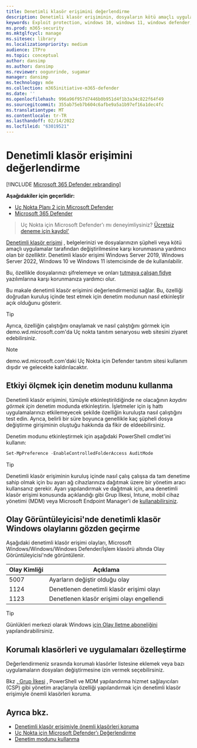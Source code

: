 ```yaml
---
title: Denetimli klasör erişimini değerlendirme
description: Denetimli klasör erişiminin, dosyaların kötü amaçlı uygulamalar tarafından değişmeye karşı korunmasına nasıl yardımcı olduğunu öğrenin.
keywords: Exploit protection, windows 10, windows 11, windows defender, fidye yazılımı, koruma, değerlendirme, test etme, tanıtım, deneme
ms.prod: m365-security
ms.mktglfcycl: manage
ms.sitesec: library
ms.localizationpriority: medium
audience: ITPro
ms.topic: conceptual
author: dansimp
ms.author: dansimp
ms.reviewer: oogunrinde, sugamar
manager: dansimp
ms.technology: mde
ms.collection: m365initiative-m365-defender
ms.date: ''
ms.openlocfilehash: 996a96f957d7446b0b951d4f1b3a34c822f64f49
ms.sourcegitcommit: 355ab75eb7b604c6afbe9a5a1b97ef16a1dec4fc
ms.translationtype: MT
ms.contentlocale: tr-TR
ms.lasthandoff: 02/14/2022
ms.locfileid: "63019521"
---
```

# <a name="evaluate-controlled-folder-access"></a>Denetimli klasör erişimini değerlendirme

[!INCLUDE [Microsoft 365 Defender rebranding](../../includes/microsoft-defender.md)]

**Aşağıdakiler için geçerlidir:**
- [Uç Nokta Planı 2 için Microsoft Defender](https://go.microsoft.com/fwlink/?linkid=2154037)
- [Microsoft 365 Defender](https://go.microsoft.com/fwlink/?linkid=2118804)

> Uç Nokta için Microsoft Defender'ı mı deneyimliysiniz? [Ücretsiz deneme için kaydol'](https://signup.microsoft.com/create-account/signup?products=7f379fee-c4f9-4278-b0a1-e4c8c2fcdf7e&ru=https://aka.ms/MDEp2OpenTrial?ocid=docs-wdatp-enablesiem-abovefoldlink)


[Denetimli klasör erişimi](controlled-folders.md) , belgelerinizi ve dosyalarınızın şüpheli veya kötü amaçlı uygulamalar tarafından değiştirilmesine karşı korunmasına yardımcı olan bir özelliktir. Denetimli klasör erişimi Windows Server 2019, Windows Server 2022, Windows 10 ve Windows 11 istemcisinde de de kullanılabilir.

Bu, özellikle dosyalarınızı şifrelemeye ve onları [tutmaya çalışan fidye](https://www.microsoft.com/wdsi/threats/ransomware) yazılımlarına karşı korunmanıza yardımcı olur.

Bu makale denetimli klasör erişimini değerlendirmenizi sağlar. Bu, özelliği doğrudan kuruluş içinde test etmek için denetim modunun nasıl etkinleştir açık olduğunu gösterir.

> [!TIP]
> Ayrıca, özelliğin çalıştığını onaylamak ve nasıl çalıştığını görmek için demo.wd.microsoft.com'da Uç nokta tanıtım senaryosu web sitesini ziyaret edebilirsiniz.[](https://demo.wd.microsoft.com?ocid=cx-wddocs-testground)

> [!NOTE]
> demo.wd.microsoft.com'daki Uç Nokta için Defender tanıtım sitesi kullanım dışıdır ve gelecekte kaldırılacaktır.

## <a name="use-audit-mode-to-measure-impact"></a>Etkiyi ölçmek için denetim modunu kullanma

Denetimli klasör erişimini, tümüyle etkinleştirildiğinde ne olacağının *kaydını görmek için* denetim modunda etkinleştirin. İşletmeler için iş hattı uygulamalarınızı etkilemeyecek şekilde özelliğin kuruluşta nasıl çalıştığını test edin. Ayrıca, belirli bir süre boyunca genellikle kaç şüpheli dosya değiştirme girişiminin oluştuğu hakkında da fikir de eldeebilirsiniz.

Denetim modunu etkinleştirmek için aşağıdaki PowerShell cmdlet'ini kullanın:

```PowerShell
Set-MpPreference -EnableControlledFolderAccess AuditMode
```

> [!TIP]
> Denetimli klasör erişiminin kuruluş içinde nasıl çalış çalışsa da tam denetime sahip olmak için bu ayarı ağ cihazlarınıza dağıtmak üzere bir yönetim aracı kullansanız gerekir.
Ayarı yapılandırmak ve dağıtmak için, ana denetimli klasör erişimi konusunda açıklandığı gibi Grup İlkesi, Intune, mobil cihaz yönetimi (MDM) veya Microsoft Endpoint Manager'i de [kullanabilirsiniz](controlled-folders.md).

## <a name="review-controlled-folder-access-events-in-windows-event-viewer"></a>Olay Görüntüleyicisi'nde denetimli klasör Windows olaylarını gözden geçirme

Aşağıdaki denetimli klasör erişimi olayları, Microsoft Windows/Windows/Windows Defender/İşlem klasörü altında Olay Görüntüleyicisi'nde görüntülenir.

Olay Kimliği | Açıklama
-|-
 5007 | Ayarların değiştir olduğu olay
 1124 | Denetlenen denetimli klasör erişimi olayı
 1123 | Denetlenen klasör erişimi olayı engellendi

> [!TIP]
> Günlükleri merkezi olarak Windows [için Olay Iletme aboneliğini](/windows/win32/wec/setting-up-a-source-initiated-subscription) yapılandırabilirsiniz. 

## <a name="customize-protected-folders-and-apps"></a>Korumalı klasörleri ve uygulamaları özelleştirme

Değerlendirmeniz sırasında korumalı klasörler listesine eklemek veya bazı uygulamaların dosyaları değiştirmesine izin vermek seçebilirsiniz.

Bkz [. Grup İlkesi](controlled-folders.md) , PowerShell ve MDM yapılandırma hizmet sağlayıcıları (CSP) gibi yönetim araçlarıyla özelliği yapılandırmak için denetimli klasör erişimiyle önemli klasörleri koruma.

## <a name="see-also"></a>Ayrıca bkz.

* [Denetimli klasör erişimiyle önemli klasörleri koruma](controlled-folders.md)
* [Uç Nokta için Microsoft Defender'ı Değerlendirme](evaluate-mde.md)
* [Denetim modunu kullanma](audit-windows-defender.md)
